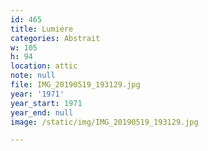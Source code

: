 ```yaml
---
id: 465
title: Lumiére
categories: Abstrait
w: 105
h: 94
location: attic
note: null
file: IMG_20190519_193129.jpg
year: '1971'
year_start: 1971
year_end: null
image: /static/img/IMG_20190519_193129.jpg

---
```

